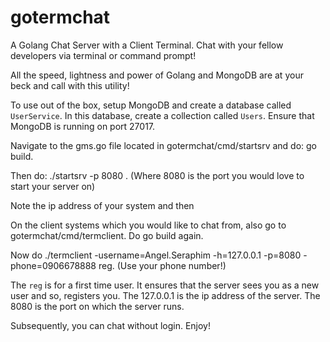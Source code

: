 # gotermchat
A Golang Chat Server with a Client Terminal. Chat with your fellow developers via terminal or command prompt!


All the speed, lightness and power of Golang and MongoDB are at your beck and call with this utility!

To use out of the box, setup MongoDB and create a database called `UserService`. In this database, 
create a collection called `Users`. Ensure that MongoDB is running on port 27017.

Navigate to the gms.go file located in gotermchat/cmd/startsrv and do: go build.

Then do: ./startsrv -p 8080 . (Where 8080 is the port you would love to start your server on)

Note the ip address of your system and then

On the client systems which you would like to chat from, also go to gotermchat/cmd/termclient. Do go build again.

Now do  ./termclient -username=Angel.Seraphim -h=127.0.0.1 -p=8080 -phone=0906678888 reg. (Use your phone number!)

The `reg` is for a first time user. It ensures that the server sees you as a new user and so, registers you.
The 127.0.0.1 is the ip address of the server.
The 8080 is the port on which the server runs.

Subsequently, you can chat without login. Enjoy!
